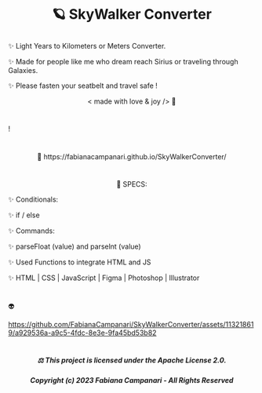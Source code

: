 # <p align="center"> 🪐 SkyWalker Converter </p>

✨ Light Years to Kilometers or Meters Converter. 

✨ Made for people like me who dream reach Sirius or traveling through Galaxies.
 
✨ Please fasten your seatbelt and travel safe ! 

 <p align="center"> < made with love & joy /> 🧡 </p>

#
<p align="center">
<imgs rc="" />
</p>

!
 
#

<p align="center"> 🚀 https://fabianacampanari.github.io/SkyWalkerConverter/  </p>

#

<p align="center"> 📌 SPECS:

✨ Conditionals:

✨ if / else

✨ Commands: 
 
✨ parseFloat (value) and parselnt (value)

✨ Used Functions to integrate HTML and JS 

✨ HTML | CSS | JavaScript | Figma | Photoshop | Illustrator 

# 
 
 👽
 
 https://github.com/FabianaCampanari/SkyWalkerConverter/assets/113218619/a929536a-a9c5-4fdc-8e3e-9fa45bd53b82 
#

#####  <p align="center"> ⚖︎ This project is licensed under the Apache License 2.0. </p>

#####  <p align="center"> Copyright (c) 2023 Fabiana Campanari - All Rights Reserved </p>

 













